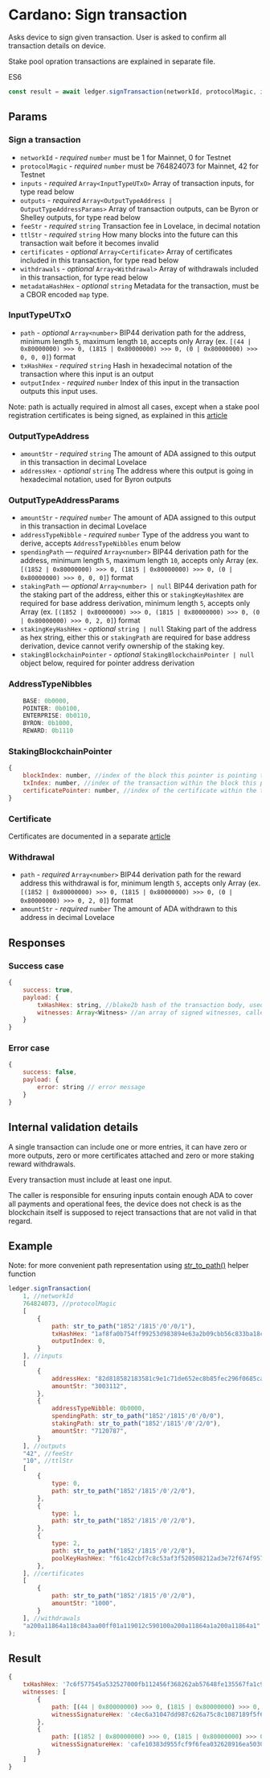 
# Cardano: Sign transaction
Asks device to sign given transaction. User is asked to confirm all transaction
details on device.

Stake pool opration transactions are explained in separate file.

ES6
```javascript
const result = await ledger.signTransaction(networkId, protocolMagic, inputs, outputs, feeStr, ttlStr, certificates, withdrawals, metadataHashHex);
```

## Params

### Sign a transaction
* `networkId` - *required* `number` must be 1 for Mainnet, 0 for Testnet
* `protocolMagic` - *required* `number` must be 764824073 for Mainnet, 42 for Testnet
* `inputs` - *required* `Array<InputTypeUTxO>` Array of transaction inputs, for type read below
* `outputs` - *required* `Array<OutputTypeAddress | OutputTypeAddressParams>` Array of transaction outputs, can be Byron or Shelley outputs, for type read below
* `feeStr` - *required* `string` Transaction fee in Lovelace, in decimal notation 
* `ttlStr` - *required* `string` How many blocks into the future can this transaction wait before it becomes invalid
* `certificates` - *optional* `Array<Certificate>` Array of certificates included in this transaction, for type read below
* `withdrawals` - *optional* `Array<Withdrawal>` Array of withdrawals included in this transaction, for type read below
* `metadataHashHex` - *optional* `string` Metadata for the transaction, must be a CBOR encoded `map` type.

### InputTypeUTxO
* `path` - *optional* `Array<number>` BIP44 derivation path for the address, minimum length `5`, maximum length `10`, accepts only Array (ex. `[(44 | 0x80000000) >>> 0, (1815 | 0x80000000) >>> 0, (0 | 0x80000000) >>> 0, 0, 0]`) format
* `txHashHex` - *required* `string`  Hash in hexadecimal notation of the transaction where this input is an output
* `outputIndex` - *required* `number` Index of this input in the transaction outputs this input uses.

Note: path is actually required in almost all cases, except when a stake pool registration certificates is being signed, as explained in this [article](certificates.md#stake-pool-registration-as-an-owner-limitations)
### OutputTypeAddress
* `amountStr` - *required* `string` The amount of ADA assigned to this output in this transaction in decimal Lovelace
* `addressHex` - *optional* `string` The address where this output is going in hexadecimal notation, used for Byron outputs

### OutputTypeAddressParams
* `amountStr` - *required* `number` The amount of ADA assigned to this output in this transaction in decimal Lovelace
* `addressTypeNibble` - *required* `number` Type of the address you want to derive, accepts `AddressTypeNibbles` enum below
* `spendingPath` — *required* `Array<number>` BIP44 derivation path for the address, minimum length `5`, maximum length `10`, accepts only Array (ex. `[(1852 | 0x80000000) >>> 0, (1815 | 0x80000000) >>> 0, (0 | 0x80000000) >>> 0, 0, 0]`) format
* `stakingPath` — *optional* `Array<number> | null` BIP44 derivation path for the staking part of the address, either this or `stakingKeyHashHex` are required for base address derivation, minimum length `5`, accepts only Array (ex. `[(1852 | 0x80000000) >>> 0, (1815 | 0x80000000) >>> 0, (0 | 0x80000000) >>> 0, 2, 0]`) format
* `stakingKeyHashHex` - *optional* `string | null` Staking part of the address as hex string, either this or `stakingPath` are required for base address derivation, device cannot verify ownership of the staking key.
* `stakingBlockchainPointer` - *optional* `StakingBlockchainPointer | null` object below, required for pointer address derivation

### AddressTypeNibbles
```javascript
    BASE: 0b0000,
    POINTER: 0b0100,
    ENTERPRISE: 0b0110,
    BYRON: 0b1000,
    REWARD: 0b1110
```

### StakingBlockchainPointer
```javascript
{
    blockIndex: number, //index of the block this pointer is pointing to
    txIndex: number, //index of the transaction within the block this pointer is pointing to
    certificatePointer: number, //index of the certificate within the transaction this pointer is pointing to
}
```

### Certificate

Certificates are documented in a separate [article](certificates.md)

### Withdrawal
* `path` - *required* `Array<number>` BIP44 derivation path for the reward address this withdrawal is for, minimum length `5`, accepts only Array (ex. `[(1852 | 0x80000000) >>> 0, (1815 | 0x80000000) >>> 0, (0 | 0x80000000) >>> 0, 2, 0]`) format
* `amountStr` - *required* `number` The amount of ADA withdrawn to this address in decimal Lovelace


## Responses

### Success case
```javascript
{
    success: true,
    payload: {
        txHashHex: string, //blake2b hash of the transaction body, used to index this transaction in the blockchain
        witnesses: Array<Witness> //an array of signed witnesses, caller is responsible for serialising the final transaction
    }
}
```

### Error case
```javascript
{
    success: false,
    payload: {
        error: string // error message
    }
}
```

## Internal validation details

A single transaction can include one or more entries, it can have zero or more outputs, zero or more certificates attached and zero or more staking reward withdrawals.

Every transaction must include at least one input.

The caller is responsible for ensuring inputs contain enough ADA to cover all payments and operational fees, the device does not check is as the blockchain itself is supposed to reject transactions that are not valid in that regard.


## Example
Note: for more convenient path representation using [str_to_path()](helperFunctions.md#str_to_path) helper function

```javascript
ledger.signTransaction(
    1, //networkId
    764824073, //protocolMagic
    [
        {
            path: str_to_path("1852'/1815'/0'/0/1"),
            txHashHex: "1af8fa0b754ff99253d983894e63a2b09cbb56c833ba18c3384210163f63dcfc",
            outputIndex: 0,
        }
    ], //inputs
    [
        {
            addressHex: "82d818582183581c9e1c71de652ec8b85fec296f0685ca3988781c94a2e1a5d89d92f45fa0001a0d0c2561",
            amountStr: "3003112",
        },
        {
            addressTypeNibble: 0b0000,
            spendingPath: str_to_path("1852'/1815'/0'/0/0"),
            stakingPath: str_to_path("1852'/1815'/0'/2/0"),
            amountStr: "7120787",
        }
    ], //outputs
    "42", //feeStr
    "10", //ttlStr
    [
        {
            type: 0,
            path: str_to_path("1852'/1815'/0'/2/0"),
        },
        {
            type: 1,
            path: str_to_path("1852'/1815'/0'/2/0"),
        },
        {
            type: 2,
            path: str_to_path("1852'/1815'/0'/2/0"),
            poolKeyHashHex: "f61c42cbf7c8c53af3f520508212ad3e72f674f957fe23ff0acb4973"
        },
    ], //certificates
    [
        {
            path: str_to_path("1852'/1815'/0'/2/0"),
            amountStr: "1000",
        }
    ], //withdrawals
    "a200a11864a118c843aa00ff01a119012c590100a200a11864a1a200a11864a1" //metadataHashHex
);
```

## Result
```javascript
{
    txHashHex: '7c6f577545a532527000fb112456f368262ab57648fe135567fa1c97971c87b4',
    witnesses: [
        {
            path: [(44 | 0x80000000) >>> 0, (1815 | 0x80000000) >>> 0, (0 | 0x80000000) >>> 0, 0, 1],
            witnessSignatureHex: 'c4ec6a31047dd987c626a75c8c1087189f5f6ff2ba845c73a8866a73b66e9ded4e722c1e7a4c96ed11cee6e749bb485352256a1c654b2cecb1a68dca592dfc0c'
        },
        {
            path: [(1852 | 0x80000000) >>> 0, (1815 | 0x80000000) >>> 0, (0 | 0x80000000) >>> 0, 2, 0],
            witnessSignatureHex: 'cafe10383d955fcf9f6fea032628916ea5030776f34762cadfbd92352918250e173b149479c50d101d79af435de78f05fb9ebb63f7f3e977b9e5a82422b34c0f'
        }
    ]
}
```